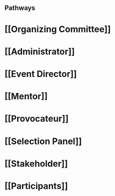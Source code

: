 ## Pathways
# [[Organizing Committee]]
# [[Administrator]]
# [[Event Director]]
# [[Mentor]]
# [[Provocateur]]
# [[Selection Panel]]
# [[Stakeholder]]
# [[Participants]]